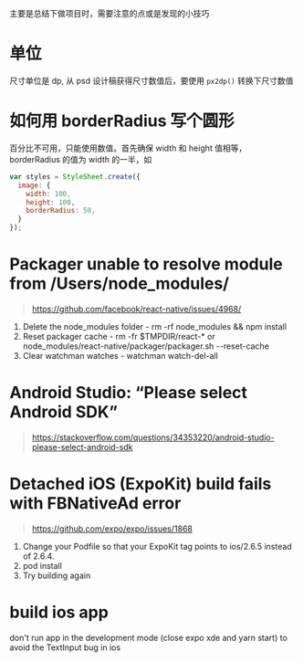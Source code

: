 主要是总结下做项目时，需要注意的点或是发现的小技巧

# 单位
尺寸单位是 dp, 从 psd 设计稿获得尺寸数值后，要使用 `px2dp()` 转换下尺寸数值

# 如何用 borderRadius 写个圆形
百分比不可用，只能使用数值。首先确保 width 和 height 值相等，borderRadius 的值为 width 的一半，如
``` js
var styles = StyleSheet.create({
  image: {
    width: 100,
    height: 100,
    borderRadius: 50,
  }
});
```

# Packager unable to resolve module from /Users/node_modules/
> https://github.com/facebook/react-native/issues/4968/

1. Delete the node_modules folder - rm -rf node_modules && npm install
2. Reset packager cache - rm -fr $TMPDIR/react-* or node_modules/react-native/packager/packager.sh --reset-cache
3. Clear watchman watches - watchman watch-del-all

# Android Studio: “Please select Android SDK”
> https://stackoverflow.com/questions/34353220/android-studio-please-select-android-sdk

# Detached iOS (ExpoKit) build fails with FBNativeAd error
> https://github.com/expo/expo/issues/1868

1. Change your Podfile so that your ExpoKit tag points to ios/2.6.5 instead of 2.6.4.
2. pod install
3. Try building again

# build ios app
don't run app in the development mode (close expo xde and yarn start) to avoid the TextInput bug in ios

